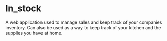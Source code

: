 # In_stock

A web application used to manage sales and keep track of your 
companies inventory. Can also be used as a way to keep track of
your kitchen and the supplies you have at home. 